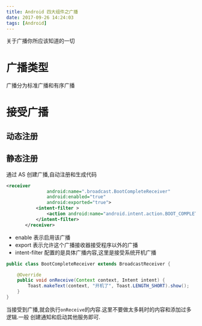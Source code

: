 ```yaml
---
title: Android 四大组件之广播
date: 2017-09-26 14:24:03
tags: [Android]
---
```


关于广播你所应该知道的一切<!-- more -->

# 广播类型
广播分为标准广播和有序广播

# 接受广播

## 动态注册

## 静态注册
通过 AS 创建广播,自动注册和生成代码
```xml
<receiver
               android:name=".broadcast.BootCompleteReceiver"
               android:enabled="true"
               android:exported="true">
           <intent-filter >
               <action android:name="android.intent.action.BOOT_COMPLETED"/>
           </intent-filter>
       </receiver>
```
- enable 表示启用该广播
- export 表示允许这个广播接收器接受程序以外的广播
- intent-filter 配置的是具体广播内容,这里是接受系统开机广播

```java
public class BootCompleteReceiver extends BroadcastReceiver {

    @Override
    public void onReceive(Context context, Intent intent) {
        Toast.makeText(context, "开机了", Toast.LENGTH_SHORT).show();
    }
}
```
当接受到广播,就会执行`onReceive`的内容.这里不要做太多耗时的内容和添加过多逻辑.一般
创建通知和启动其他服务即可.
